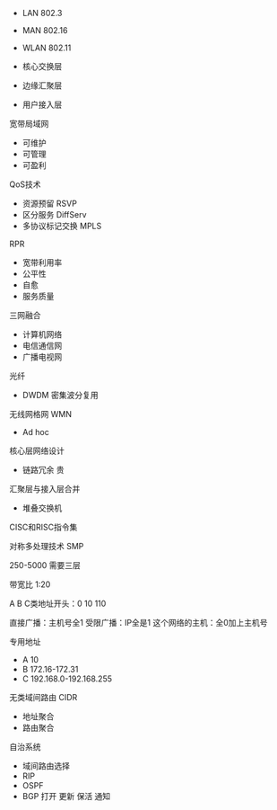 - LAN 802.3
- MAN 802.16
- WLAN 802.11

- 核心交换层
- 边缘汇聚层
- 用户接入层

宽带局域网
- 可维护
- 可管理
- 可盈利

QoS技术
- 资源预留 RSVP
- 区分服务 DiffServ
- 多协议标记交换 MPLS

RPR
- 宽带利用率
- 公平性
- 自愈
- 服务质量

三网融合
- 计算机网络
- 电信通信网
- 广播电视网

光纤
- DWDM 密集波分复用

无线网格网 WMN
- Ad hoc

核心层网络设计
- 链路冗余 贵

汇聚层与接入层合并
- 堆叠交换机

CISC和RISC指令集

对称多处理技术 SMP

250-5000 需要三层

带宽比 1:20

A B C类地址开头：0 10 110

直接广播：主机号全1
受限广播：IP全是1
这个网络的主机：全0加上主机号

专用地址
- A 10
- B 172.16-172.31
- C 192.168.0-192.168.255

无类域间路由 CIDR
- 地址聚合
- 路由聚合

自治系统
- 域间路由选择
- RIP
- OSPF
- BGP 打开 更新 保活 通知
